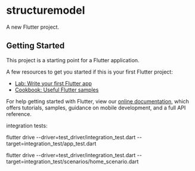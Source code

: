 # structuremodel

A new Flutter project.

## Getting Started

This project is a starting point for a Flutter application.

A few resources to get you started if this is your first Flutter project:

- [Lab: Write your first Flutter app](https://flutter.dev/docs/get-started/codelab)
- [Cookbook: Useful Flutter samples](https://flutter.dev/docs/cookbook)

For help getting started with Flutter, view our
[online documentation](https://flutter.dev/docs), which offers tutorials,
samples, guidance on mobile development, and a full API reference.


integration tests:

flutter drive --driver=test_driver/integration_test.dart --target=integration_test/app_test.dart




flutter drive --driver=test_driver/integration_test.dart --target=integration_test/scenarios/home_scenario.dart
